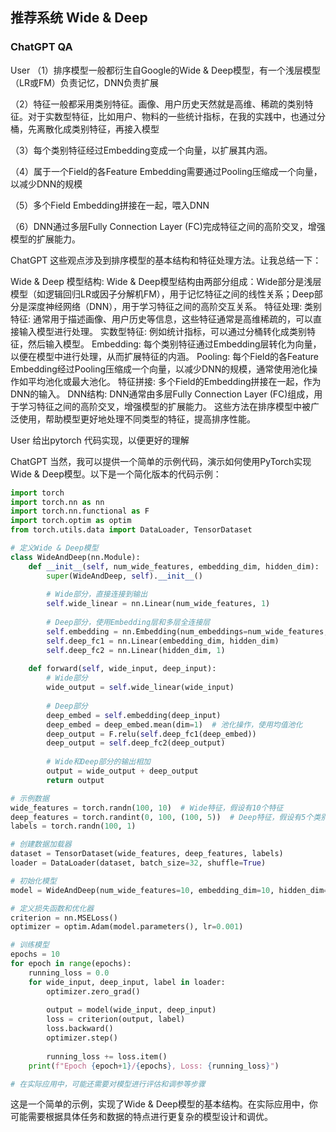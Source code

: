 ## 推荐系统 Wide & Deep

### ChatGPT QA
User
（1）排序模型一般都衍生自Google的Wide & Deep模型，有一个浅层模型（LR或FM）负责记忆，DNN负责扩展

（2）特征一般都采用类别特征。画像、用户历史天然就是高维、稀疏的类别特征。对于实数型特征，比如用户、物料的一些统计指标，在我的实践中，也通过分桶，先离散化成类别特征，再接入模型

（3）每个类别特征经过Embedding变成一个向量，以扩展其内涵。

（4）属于一个Field的各Feature Embedding需要通过Pooling压缩成一个向量，以减少DNN的规模

（5）多个Field Embedding拼接在一起，喂入DNN

（6）DNN通过多层Fully Connection Layer (FC)完成特征之间的高阶交叉，增强模型的扩展能力。

ChatGPT
这些观点涉及到排序模型的基本结构和特征处理方法。让我总结一下：

Wide & Deep 模型结构: Wide & Deep模型结构由两部分组成：Wide部分是浅层模型（如逻辑回归LR或因子分解机FM），用于记忆特征之间的线性关系；Deep部分是深度神经网络（DNN），用于学习特征之间的高阶交互关系。
特征处理:
类别特征: 通常用于描述画像、用户历史等信息，这些特征通常是高维稀疏的，可以直接输入模型进行处理。
实数型特征: 例如统计指标，可以通过分桶转化成类别特征，然后输入模型。
Embedding: 每个类别特征通过Embedding层转化为向量，以便在模型中进行处理，从而扩展特征的内涵。
Pooling: 每个Field的各Feature Embedding经过Pooling压缩成一个向量，以减少DNN的规模，通常使用池化操作如平均池化或最大池化。
特征拼接: 多个Field的Embedding拼接在一起，作为DNN的输入。
DNN结构: DNN通常由多层Fully Connection Layer (FC)组成，用于学习特征之间的高阶交叉，增强模型的扩展能力。
这些方法在排序模型中被广泛使用，帮助模型更好地处理不同类型的特征，提高排序性能。

User
给出pytorch 代码实现，以便更好的理解 

ChatGPT
当然，我可以提供一个简单的示例代码，演示如何使用PyTorch实现Wide & Deep模型。以下是一个简化版本的代码示例：

```python
import torch
import torch.nn as nn
import torch.nn.functional as F
import torch.optim as optim
from torch.utils.data import DataLoader, TensorDataset

# 定义Wide & Deep模型
class WideAndDeep(nn.Module):
    def __init__(self, num_wide_features, embedding_dim, hidden_dim):
        super(WideAndDeep, self).__init__()
        
        # Wide部分，直接连接到输出
        self.wide_linear = nn.Linear(num_wide_features, 1)
        
        # Deep部分，使用Embedding层和多层全连接层
        self.embedding = nn.Embedding(num_embeddings=num_wide_features, embedding_dim=embedding_dim)
        self.deep_fc1 = nn.Linear(embedding_dim, hidden_dim)
        self.deep_fc2 = nn.Linear(hidden_dim, 1)
        
    def forward(self, wide_input, deep_input):
        # Wide部分
        wide_output = self.wide_linear(wide_input)
        
        # Deep部分
        deep_embed = self.embedding(deep_input)
        deep_embed = deep_embed.mean(dim=1)  # 池化操作，使用均值池化
        deep_output = F.relu(self.deep_fc1(deep_embed))
        deep_output = self.deep_fc2(deep_output)
        
        # Wide和Deep部分的输出相加
        output = wide_output + deep_output
        return output

# 示例数据
wide_features = torch.randn(100, 10)  # Wide特征，假设有10个特征
deep_features = torch.randint(0, 100, (100, 5))  # Deep特征，假设有5个类别特征，每个特征取值范围是[0, 99]
labels = torch.randn(100, 1)

# 创建数据加载器
dataset = TensorDataset(wide_features, deep_features, labels)
loader = DataLoader(dataset, batch_size=32, shuffle=True)

# 初始化模型
model = WideAndDeep(num_wide_features=10, embedding_dim=10, hidden_dim=50)

# 定义损失函数和优化器
criterion = nn.MSELoss()
optimizer = optim.Adam(model.parameters(), lr=0.001)

# 训练模型
epochs = 10
for epoch in range(epochs):
    running_loss = 0.0
    for wide_input, deep_input, label in loader:
        optimizer.zero_grad()
        
        output = model(wide_input, deep_input)
        loss = criterion(output, label)
        loss.backward()
        optimizer.step()
        
        running_loss += loss.item()
    print(f"Epoch {epoch+1}/{epochs}, Loss: {running_loss}")

# 在实际应用中，可能还需要对模型进行评估和调参等步骤
```

这是一个简单的示例，实现了Wide & Deep模型的基本结构。在实际应用中，你可能需要根据具体任务和数据的特点进行更复杂的模型设计和调优。